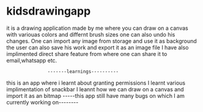 # kidsdrawingapp

it is a drawing application made by me where you can draw on a canvas with variouas colors and differnt brush sizes one can also undo his changes.
One can import any image from storage and use it as background
the user can also save his work and export it as an image file
I have also implimented direct share feature from where one can share it to email,whatsapp etc.



                   -------learnings----------
this is an app where i learnt about granting permissions 
I learnt various implimentation of snackbar
I leannt how we can draw on a canvas and import it as an bitmap
-----this app still have many bugs on which I am currently working on--------
